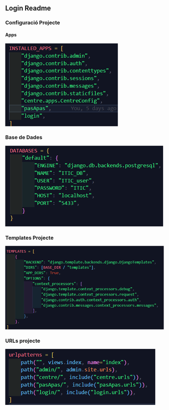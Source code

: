 ## Login Readme

### Configuració Projecte
#### Apps
![Apps](../../src/apps_projecte.png)

### Base de Dades
![BBDD](../../src/bbdd.png)

### Templates Projecte
![Templates Projecte](../../src/templates_projecte.png)

### URLs projecte
![URLs Projecte](../../src/urls_projecte.png)

